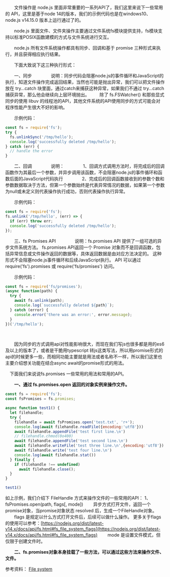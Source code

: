 &emsp;&emsp;文件操作是 node.js 里面非常重要的一系列API了，我们这里来说下一些常用的 API，这里是基于node 14的版本，我们的示例代码也是在windows10、node.js v14.15.0 版本上运行通过了的。

&emsp;&emsp;node.js 里面文件、文件夹操作主要通过文件系统fs模块提供支持，fs模块支持以标准POSIX函数建模的方式与文件系统进行交互。 

&emsp;&emsp;node.js 所有文件系统操作都具有同步、回调和基于 promise 三种形式来执行，并且获得相应执行结果。

&emsp;&emsp;下面大致说下这三种执行形式：

&emsp;&emsp;一、同步
&emsp;&emsp;&emsp;&emsp;说明：同步代码会阻塞node.js的事件循环和JavaScript的执行，知道文件操作完成返回结果，当然也可能是抛出异常，我们可以把文件操作放在 try…catch 块里面，通过catch来捕获这种异常，如果我们不通过 try…catch 捕获异常，那么他会继续向上层环境抛出。
&emsp;&emsp;除了 fs.FSWatcher() 和那些显式同步的使用 libuv 的线程池的API，其他文件系统的API使用同步的方式可能会对程序性能产生很大不好的影响。

&emsp;&emsp;示例代码：
```JavaScript
const fs = require('fs');
try {
  fs.unlinkSync('/tmp/hello');
  console.log('successfully deleted /tmp/hello');
} catch (err) {
  // handle the error
}
```

&emsp;&emsp;二、回调
&emsp;&emsp;&emsp;&emsp;说明：
&emsp;&emsp;&emsp;&emsp;1、回调方式调用方法时，将完成后的回调函数作为其最后一个参数，并异步调用该函数，不会阻塞node.js的事件循环和函数后面的JavaScript代码执行
&emsp;&emsp;&emsp;&emsp;2、完成后的回调函数接收到的参数个数和参数数据取决于方法，但第一个参数始终是代表异常情况的数据，如果第一个参数为null或未定义则代表操作执行成功，否则代表操作执行异常。

&emsp;&emsp;示例代码：
```JavaScript
const fs = require('fs');
fs.unlink('/tmp/hello', (err) => {
  if (err) throw err;
  console.log('successfully deleted /tmp/hello');
});
```

&emsp;&emsp;三、fs Promises API
&emsp;&emsp;&emsp;&emsp;说明：fs.promises API 提供了一组可选的异步文件系统方法。
fs.promises API返回一个 Promise 对象而不是回调函数，包括异常信息或文件操作返回的数据等，具体返回数据是由对应方法决定的。
这种形式不会阻塞node.js事件循环和后续JavaScript执行。
API 可以通过 require('fs').promises 或 require('fs/promises') 访问。

&emsp;&emsp;示例代码：
```JavaScript
const fs = require('fs/promises');
(async function(path) {
  try {
    await fs.unlink(path);
    console.log(`successfully deleted ${path}`);
  } catch (error) {
    console.error('there was an error:', error.message);
  }
})('/tmp/hello');
```

&emsp;

&emsp;&emsp;因为同步的方式调用api对性能影响很大，而现在我们写js也很多都是用的es6及以上的版本了，或者是干脆用typescript 转js这类写法，所以用promise形式的api的时候更多一些，而相同功能主要就是用法或者名称不一样，所以我们这里也主要介绍想关功能在结合async await的promise形式的用法。

&emsp;下面我们来说说fs.promises 一些常用的用法和常用的API。

&emsp;&emsp;**一、通过 fs.promises.open 返回的对象实例来操作文件。**
```JavaScript
const fs = require('fs');
const fsPromises = fs.promises;

async function test1() {
  let filehandle;
  try {
    filehandle = await fsPromises.open('test.txt', 'r+');
    console.log(await filehandle.readFile({encoding:'utf8'}))
    await filehandle.appendFile('test first line.\n')
    // filehandle.chmod(0o400)
    await filehandle.appendFile('test second line.\n')
    await filehandle.writeFile('test three line.\n',{encoding:'utf8'})
    await filehandle.write('test four line.\n')
    console.log(await filehandle.stat())
  } finally {
    if (filehandle !== undefined)
      await filehandle.close();
  }
}

test1()
```
如上示例，我们介绍下 FileHandle 方式来操作文件的一些常用的API：
1、fsPromises.open(path, flags[, mode])
&emsp;&emsp;异步方式打开文件，返回一个promise对象，当promise对象状态 resolved 后，生成一个FileHandle对象。
&emsp;&emsp;flags 是规定以什么方式打开文件后，后续可以做什么操作。 更多关于flags的使用可以参考：[https://nodejs.org/dist/latest-v14.x/docs/api/fs.html#fs_file_system_flags](https://nodejs.org/dist/latest-v14.x/docs/api/fs.html#fs_file_system_flags)
&emsp;&emsp;mode 是设置文件模式，但仅限于创建文件时。




&emsp;&emsp;**二、fs.promises对象本身挂载了一些方法，可以通过这些方法来操作文件、文件。**


参考资料：
[File system](https://nodejs.org/dist/latest-v14.x/docs/api/fs.html#fs_fs_stat_path_options_callback)